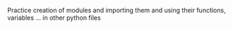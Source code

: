 Practice creation of modules and importing them and using their functions, variables ... in other python files
